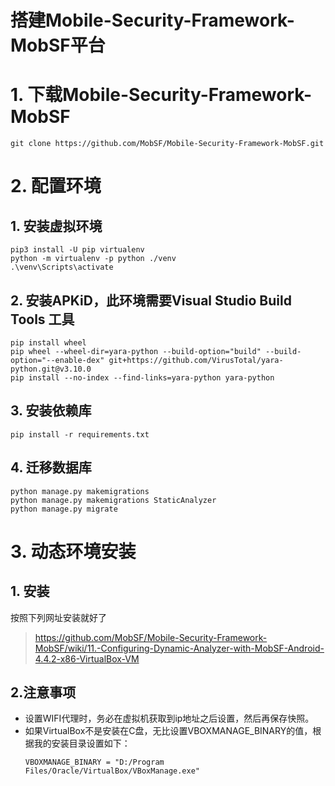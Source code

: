 
# 搭建Mobile-Security-Framework-MobSF平台

# 1. 下载Mobile-Security-Framework-MobSF
```
git clone https://github.com/MobSF/Mobile-Security-Framework-MobSF.git
```

# 2. 配置环境
## 1. 安装虚拟环境
```
pip3 install -U pip virtualenv
python -m virtualenv -p python ./venv
.\venv\Scripts\activate
```

## 2. 安装APKiD，此环境需要Visual Studio Build Tools 工具
```
pip install wheel
pip wheel --wheel-dir=yara-python --build-option="build" --build-option="--enable-dex" git+https://github.com/VirusTotal/yara-python.git@v3.10.0
pip install --no-index --find-links=yara-python yara-python
```

## 3. 安装依赖库
```
pip install -r requirements.txt
```

## 4. 迁移数据库
```
python manage.py makemigrations
python manage.py makemigrations StaticAnalyzer
python manage.py migrate
```

# 3. 动态环境安装
## 1. 安装
按照下列网址安装就好了
> https://github.com/MobSF/Mobile-Security-Framework-MobSF/wiki/11.-Configuring-Dynamic-Analyzer-with-MobSF-Android-4.4.2-x86-VirtualBox-VM

## 2.注意事项
* 设置WIFI代理时，务必在虚拟机获取到ip地址之后设置，然后再保存快照。
* 如果VirtualBox不是安装在C盘，无比设置VBOXMANAGE_BINARY的值，根据我的安装目录设置如下：
    ```
    VBOXMANAGE_BINARY = "D:/Program Files/Oracle/VirtualBox/VBoxManage.exe"
    ```

